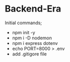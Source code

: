 # Backend-Era

 Initial commands;
* npm init -y
* npm i -D nodemon
* npm i express dotenv
* echo PORT=8000 > .env
* add .gitigore file

